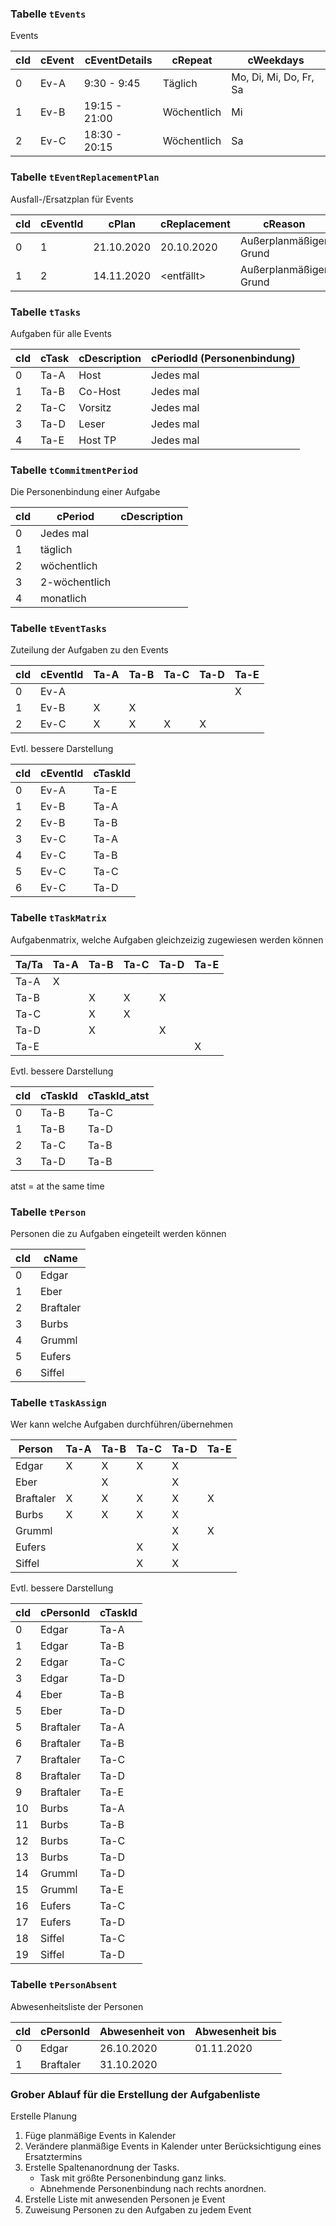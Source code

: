 ### Tabelle `tEvents`
Events

| cId | cEvent | cEventDetails | cRepeat       | cWeekdays              |
|-----|--------|---------------|---------------|------------------------|
|   0 | Ev-A   |  9:30 -  9:45 | Täglich       | Mo, Di, Mi, Do, Fr, Sa |
|   1 | Ev-B   | 19:15 - 21:00 | Wöchentlich   | Mi                     |
|   2 | Ev-C   | 18:30 - 20:15 | Wöchentlich   | Sa                     |


### Tabelle `tEventReplacementPlan`
Ausfall-/Ersatzplan für Events

| cId | cEventId  | cPlan      | cReplacement | cReason                |
|-----|-----------|------------|--------------|------------------------|
|   0 |       1   | 21.10.2020 | 20.10.2020   | Außerplanmäßiger Grund |
|   1 |       2   | 14.11.2020 | <entfällt>   | Außerplanmäßiger Grund |


### Tabelle `tTasks`
Aufgaben für alle Events

| cId | cTask  | cDescription  | cPeriodId (Personenbindung) |
|-----|--------|---------------|-----------------------------|
|   0 | Ta-A   | Host          | Jedes mal                   |
|   1 | Ta-B   | Co-Host       | Jedes mal                   |
|   2 | Ta-C   | Vorsitz       | Jedes mal                   |
|   3 | Ta-D   | Leser         | Jedes mal                   |
|   4 | Ta-E   | Host TP       | Jedes mal                   |


### Tabelle `tCommitmentPeriod`
Die Personenbindung einer Aufgabe

| cId | cPeriod       | cDescription |
|-----|---------------|--------------|
|   0 | Jedes mal     |              |
|   1 | täglich       |              |
|   2 | wöchentlich   |              |
|   3 | 2-wöchentlich |              |
|   4 | monatlich     |              |


### Tabelle `tEventTasks`
Zuteilung der Aufgaben zu den Events

| cId | cEventId | Ta-A | Ta-B | Ta-C | Ta-D | Ta-E |
|-----|----------|------|------|------|------|------|
|   0 | Ev-A     |      |      |      |      |   X  |
|   1 | Ev-B     |   X  |   X  |      |      |      |
|   2 | Ev-C     |   X  |   X  |   X  |   X  |      |

Evtl. bessere Darstellung

| cId | cEventId | cTaskId |
|-----|----------|---------|
|   0 | Ev-A     | Ta-E    |
|   1 | Ev-B     | Ta-A    |
|   2 | Ev-B     | Ta-B    |
|   3 | Ev-C     | Ta-A    |
|   4 | Ev-C     | Ta-B    |
|   5 | Ev-C     | Ta-C    |
|   6 | Ev-C     | Ta-D    |


### Tabelle `tTaskMatrix`
Aufgabenmatrix, welche Aufgaben gleichzeizig zugewiesen werden können

| Ta/Ta | Ta-A | Ta-B | Ta-C | Ta-D | Ta-E |
|-------|------|------|------|------|------|
| Ta-A  |   X  |      |      |      |      |
| Ta-B  |      |   X  |   X  |   X  |      |
| Ta-C  |      |   X  |   X  |      |      |
| Ta-D  |      |   X  |      |   X  |      |
| Ta-E  |      |      |      |      |   X  |

Evtl. bessere Darstellung

| cId | cTaskId | cTaskId_atst |
|-----|---------|--------------|
|   0 | Ta-B    | Ta-C         |
|   1 | Ta-B    | Ta-D         |
|   2 | Ta-C    | Ta-B         |
|   3 | Ta-D    | Ta-B         |

atst = at the same time


### Tabelle `tPerson`
Personen die zu Aufgaben eingeteilt werden können

| cId | cName     |
|-----|-----------|
|   0 | Edgar     |
|   1 | Eber      |
|   2 | Braftaler |
|   3 | Burbs     |
|   4 | Grumml    |
|   5 | Eufers    |
|   6 | Siffel    |


### Tabelle `tTaskAssign`
Wer kann welche Aufgaben durchführen/übernehmen

| Person    | Ta-A | Ta-B | Ta-C | Ta-D | Ta-E |
|-----------|------|------|------|------|------|
| Edgar     |   X  |   X  |   X  |   X  |      |
| Eber      |      |   X  |      |   X  |      |
| Braftaler |   X  |   X  |   X  |   X  |   X  |
| Burbs     |   X  |   X  |   X  |   X  |      |
| Grumml    |      |      |      |   X  |   X  |
| Eufers    |      |      |   X  |   X  |      |
| Siffel    |      |      |   X  |   X  |      |

Evtl. bessere Darstellung

| cId | cPersonId | cTaskId |
|-----|-----------|---------|
|   0 | Edgar     | Ta-A    |
|   1 | Edgar     | Ta-B    |
|   2 | Edgar     | Ta-C    |
|   3 | Edgar     | Ta-D    |
|   4 | Eber      | Ta-B    |
|   5 | Eber      | Ta-D    |
|   5 | Braftaler | Ta-A    |
|   6 | Braftaler | Ta-B    |
|   7 | Braftaler | Ta-C    |
|   8 | Braftaler | Ta-D    |
|   9 | Braftaler | Ta-E    |
|  10 | Burbs     | Ta-A    |
|  11 | Burbs     | Ta-B    |
|  12 | Burbs     | Ta-C    |
|  13 | Burbs     | Ta-D    |
|  14 | Grumml    | Ta-D    |
|  15 | Grumml    | Ta-E    |
|  16 | Eufers    | Ta-C    |
|  17 | Eufers    | Ta-D    |
|  18 | Siffel    | Ta-C    |
|  19 | Siffel    | Ta-D    |


### Tabelle `tPersonAbsent`
Abwesenheitsliste der Personen

| cId | cPersonId | Abwesenheit von | Abwesenheit bis |
|-----|-----------|-----------------|-----------------|
|   0 | Edgar     | 26.10.2020      | 01.11.2020      |
|   1 | Braftaler | 31.10.2020      |                 |


### Grober Ablauf für die Erstellung der Aufgabenliste

Erstelle Planung <von Datum> <bis Datum>

 1. Füge planmäßige Events in Kalender
 2. Verändere planmäßige Events in Kalender unter Berücksichtigung eines Ersatztermins
 3. Erstelle Spaltenanordnung der Tasks.
    - Task mit größte Personenbindung ganz links.
	- Abnehmende Personenbindung nach rechts anordnen.
 3. Erstelle Liste mit anwesenden Personen je Event
 4. Zuweisung Personen zu den Aufgaben zu jedem Event